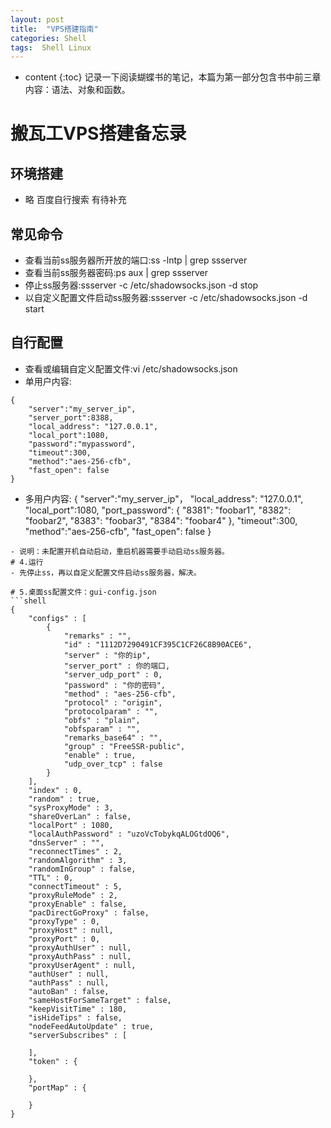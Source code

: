 ```yaml
---
layout: post
title:  "VPS搭建指南"
categories: Shell
tags:  Shell Linux
---
```

* content
{:toc}
记录一下阅读蝴蝶书的笔记，本篇为第一部分包含书中前三章内容：语法、对象和函数。  

# 搬瓦工VPS搭建备忘录


## 环境搭建
- 略 百度自行搜索 有待补充
## 常见命令
- 查看当前ss服务器所开放的端口:ss -lntp | grep ssserver
- 查看当前ss服务器密码:ps aux | grep ssserver
- 停止ss服务器:ssserver -c /etc/shadowsocks.json -d stop
- 以自定义配置文件启动ss服务器:ssserver -c /etc/shadowsocks.json -d start

## 自行配置
- 查看或编辑自定义配置文件:vi /etc/shadowsocks.json
- 单用户内容:
```shell
{
    "server":"my_server_ip",
    "server_port":8388,
    "local_address": "127.0.0.1",
    "local_port":1080,
    "password":"mypassword",
    "timeout":300,
    "method":"aes-256-cfb",
    "fast_open": false
}
 ```
- 多用户内容:
{
     "server":"my_server_ip"，
     "local_address": "127.0.0.1",
     "local_port":1080,
      "port_password": {
         "8381": "foobar1",
         "8382": "foobar2",
         "8383": "foobar3",
         "8384": "foobar4"
     },
     "timeout":300,
     "method":"aes-256-cfb",
     "fast_open": false
}
```
- 说明：未配置开机自动启动，重启机器需要手动启动ss服务器。
# 4.运行
- 先停止ss，再以自定义配置文件启动ss服务器，解决。

# 5.桌面ss配置文件：gui-config.json
```shell
{
    "configs" : [
        {
            "remarks" : "",
            "id" : "1112D7290491CF395C1CF26C8B90ACE6",
            "server" : "你的ip",
            "server_port" : 你的端口,
            "server_udp_port" : 0,
            "password" : "你的密码",
            "method" : "aes-256-cfb",
            "protocol" : "origin",
            "protocolparam" : "",
            "obfs" : "plain",
            "obfsparam" : "",
            "remarks_base64" : "",
            "group" : "FreeSSR-public",
            "enable" : true,
            "udp_over_tcp" : false
        }
    ],
    "index" : 0,
    "random" : true,
    "sysProxyMode" : 3,
    "shareOverLan" : false,
    "localPort" : 1080,
    "localAuthPassword" : "uzoVcTobykqALOGtdOQ6",
    "dnsServer" : "",
    "reconnectTimes" : 2,
    "randomAlgorithm" : 3,
    "randomInGroup" : false,
    "TTL" : 0,
    "connectTimeout" : 5,
    "proxyRuleMode" : 2,
    "proxyEnable" : false,
    "pacDirectGoProxy" : false,
    "proxyType" : 0,
    "proxyHost" : null,
    "proxyPort" : 0,
    "proxyAuthUser" : null,
    "proxyAuthPass" : null,
    "proxyUserAgent" : null,
    "authUser" : null,
    "authPass" : null,
    "autoBan" : false,
    "sameHostForSameTarget" : false,
    "keepVisitTime" : 180,
    "isHideTips" : false,
    "nodeFeedAutoUpdate" : true,
    "serverSubscribes" : [

    ],
    "token" : {

    },
    "portMap" : {

    }
}
```
